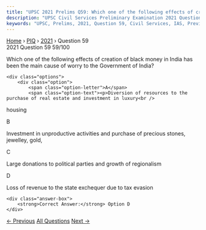 ```yaml
---
title: "UPSC 2021 Prelims Q59: Which one of the following effects of creation of black mone..."
description: "UPSC Civil Services Preliminary Examination 2021 Question 59 with options and answer"
keywords: "UPSC, Prelims, 2021, Question 59, Civil Services, IAS, Previous Year Questions"
---
```


<nav class="breadcrumb">
    <a href="../../">Home</a>
    <span>›</span>
    <a href="../">PIQ</a>
    <span>›</span>
    <a href="./">2021</a>
    <span>›</span>
    <span>Question 59</span>
</nav>

<div class="question-header">
    <div class="question-meta">
        <span class="year-badge">2021</span>
        <span class="question-number">Question 59</span>
        <span class="progress">59/100</span>
    </div>
    <div class="progress-bar">
        <div class="progress-fill" style="width: 59.0%"></div>
    </div>
</div>

<div class="question-content">
    <div class="question-text">
        <p>Which one of the following effects of creation of black money in India has<br />
been the main cause of worry to the Government of India?</p>
    </div>
    
    <div class="options">
        <div class="option">
            <span class="option-letter">A</span>
            <span class="option-text"><p>Diversion of resources to the purchase of real estate and investment in luxury<br />
housing</p></span>
        </div>
        <div class="option">
            <span class="option-letter">B</span>
            <span class="option-text"><p>Investment in unproductive activities and purchase of precious stones,<br />
jewelley, gold,</p></span>
        </div>
        <div class="option">
            <span class="option-letter">C</span>
            <span class="option-text"><p>Large donations to political parties and growth of regionalism</p></span>
        </div>
        <div class="option correct">
            <span class="option-letter">D</span>
            <span class="option-text"><p>Loss of revenue to the state exchequer due to tax evasion</p></span>
        </div>
    </div>

    <div class="answer-box">
        <strong>Correct Answer:</strong> Option D
    </div>
</div>

<div class="question-nav">
    <a href="../q058-consider-the-following-statements-the-effect-of-de/" class="nav-btn prev">← Previous</a>
    <a href="../" class="nav-btn center">All Questions</a>
    <a href="../q060-which-one-of-the-following-is-likely-to-be-the-mos/" class="nav-btn next">Next →</a>
</div>
